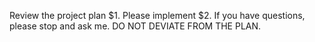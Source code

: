 Review the project plan $1. Please implement $2. If you have questions, please stop and ask me. DO NOT DEVIATE FROM THE PLAN.
